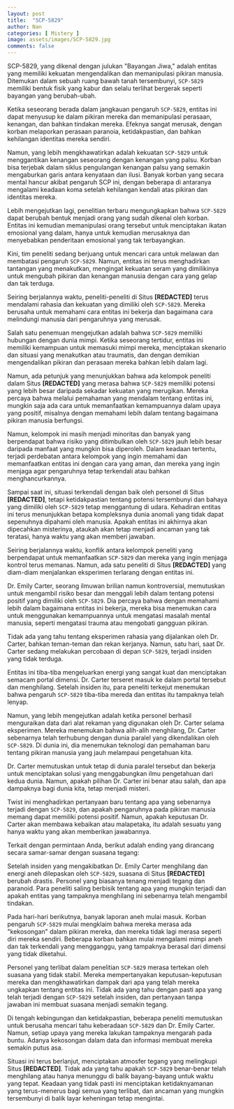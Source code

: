 ```yaml
---
layout: post
title:  "SCP-5829"
author: Nan
categories: [ Mistery ]
image: assets/images/SCP-5829.jpg
comments: false
---
```


SCP-5829, yang dikenal dengan julukan "Bayangan Jiwa," adalah entitas yang memiliki kekuatan mengendalikan dan memanipulasi pikiran manusia. Ditemukan dalam sebuah ruang bawah tanah tersembunyi, `SCP-5829` memiliki bentuk fisik yang kabur dan selalu terlihat bergerak seperti bayangan yang berubah-ubah.  
  
Ketika seseorang berada dalam jangkauan pengaruh `SCP-5829`, entitas ini dapat menyusup ke dalam pikiran mereka dan memanipulasi perasaan, kenangan, dan bahkan tindakan mereka. Efeknya sangat merusak, dengan korban melaporkan perasaan paranoia, ketidakpastian, dan bahkan kehilangan identitas mereka sendiri.  
  
Namun, yang lebih mengkhawatirkan adalah kekuatan `SCP-5829` untuk menggantikan kenangan seseorang dengan kenangan yang palsu. Korban bisa terjebak dalam siklus pengulangan kenangan palsu yang semakin mengaburkan garis antara kenyataan dan ilusi. Banyak korban yang secara mental hancur akibat pengaruh SCP ini, dengan beberapa di antaranya mengalami keadaan koma setelah kehilangan kendali atas pikiran dan identitas mereka.  
  
Lebih mengejutkan lagi, penelitian terbaru mengungkapkan bahwa `SCP-5829` dapat berubah bentuk menjadi orang yang sudah dikenal oleh korban. Entitas ini kemudian memanipulasi orang tersebut untuk menciptakan ikatan emosional yang dalam, hanya untuk kemudian merusaknya dan menyebabkan penderitaan emosional yang tak terbayangkan.  
  
Kini, tim peneliti sedang berjuang untuk mencari cara untuk melawan dan membatasi pengaruh `SCP-5829`. Namun, entitas ini terus menghadirkan tantangan yang menakutkan, mengingat kekuatan seram yang dimilikinya untuk mengubah pikiran dan kenangan manusia dengan cara yang gelap dan tak terduga.  
  
Seiring berjalannya waktu, peneliti-peneliti di Situs **[REDACTED]** terus mendalami rahasia dan kekuatan yang dimiliki oleh `SCP-5829`. Mereka berusaha untuk memahami cara entitas ini bekerja dan bagaimana cara melindungi manusia dari pengaruhnya yang merusak.  
  
Salah satu penemuan mengejutkan adalah bahwa `SCP-5829` memiliki hubungan dengan dunia mimpi. Ketika seseorang tertidur, entitas ini memiliki kemampuan untuk memasuki mimpi mereka, menciptakan skenario dan situasi yang menakutkan atau traumatis, dan dengan demikian mengendalikan pikiran dan perasaan mereka bahkan lebih dalam lagi.  
  
Namun, ada petunjuk yang menunjukkan bahwa ada kelompok peneliti dalam Situs **[REDACTED]** yang merasa bahwa `SCP-5829` memiliki potensi yang lebih besar daripada sekadar kekuatan yang merugikan. Mereka percaya bahwa melalui pemahaman yang mendalam tentang entitas ini, mungkin saja ada cara untuk memanfaatkan kemampuannya dalam upaya yang positif, misalnya dengan memahami lebih dalam tentang bagaimana pikiran manusia berfungsi.  
  
Namun, kelompok ini masih menjadi minoritas dan banyak yang berpendapat bahwa risiko yang ditimbulkan oleh `SCP-5829` jauh lebih besar daripada manfaat yang mungkin bisa diperoleh. Dalam keadaan tertentu, terjadi perdebatan antara kelompok yang ingin memahami dan memanfaatkan entitas ini dengan cara yang aman, dan mereka yang ingin menjaga agar pengaruhnya tetap terkendali atau bahkan menghancurkannya.  
  
Sampai saat ini, situasi terkendali dengan baik oleh personel di Situs **[REDACTED]**, tetapi ketidakpastian tentang potensi tersembunyi dan bahaya yang dimiliki oleh `SCP-5829` tetap menggantung di udara. Kehadiran entitas ini terus menunjukkan betapa kompleksnya dunia anomali yang tidak dapat sepenuhnya dipahami oleh manusia. Apakah entitas ini akhirnya akan dipecahkan misterinya, ataukah akan tetap menjadi ancaman yang tak teratasi, hanya waktu yang akan memberi jawaban.  
  
Seiring berjalannya waktu, konflik antara kelompok peneliti yang berpendapat untuk memanfaatkan `SCP-5829` dan mereka yang ingin menjaga kontrol terus memanas. Namun, ada satu peneliti di Situs **[REDACTED]** yang diam-diam menjalankan eksperimen terlarang dengan entitas ini.  
  
Dr. Emily Carter, seorang ilmuwan brilian namun kontroversial, memutuskan untuk mengambil risiko besar dan menggali lebih dalam tentang potensi positif yang dimiliki oleh `SCP-5829`. Dia percaya bahwa dengan memahami lebih dalam bagaimana entitas ini bekerja, mereka bisa menemukan cara untuk menggunakan kemampuannya untuk mengatasi masalah mental manusia, seperti mengatasi trauma atau mengobati gangguan pikiran.  
  
Tidak ada yang tahu tentang eksperimen rahasia yang dijalankan oleh Dr. Carter, bahkan teman-teman dan rekan kerjanya. Namun, satu hari, saat Dr. Carter sedang melakukan percobaan di depan `SCP-5829`, terjadi insiden yang tidak terduga.  
  
Entitas ini tiba-tiba mengeluarkan energi yang sangat kuat dan menciptakan semacam portal dimensi. Dr. Carter terseret masuk ke dalam portal tersebut dan menghilang. Setelah insiden itu, para peneliti terkejut menemukan bahwa pengaruh `SCP-5829` tiba-tiba mereda dan entitas itu tampaknya telah lenyap.  
  
Namun, yang lebih mengejutkan adalah ketika personel berhasil menguraikan data dari alat rekaman yang digunakan oleh Dr. Carter selama eksperimen. Mereka menemukan bahwa alih-alih menghilang, Dr. Carter sebenarnya telah terhubung dengan dunia paralel yang dikendalikan oleh `SCP-5829`. Di dunia ini, dia menemukan teknologi dan pemahaman baru tentang pikiran manusia yang jauh melampaui pengetahuan kita.  
  
Dr. Carter memutuskan untuk tetap di dunia paralel tersebut dan bekerja untuk menciptakan solusi yang menggabungkan ilmu pengetahuan dari kedua dunia. Namun, apakah pilihan Dr. Carter ini benar atau salah, dan apa dampaknya bagi dunia kita, tetap menjadi misteri.  
  
Twist ini menghadirkan pertanyaan baru tentang apa yang sebenarnya terjadi dengan `SCP-5829`, dan apakah pengaruhnya pada pikiran manusia memang dapat memiliki potensi positif. Namun, apakah keputusan Dr. Carter akan membawa kebaikan atau malapetaka, itu adalah sesuatu yang hanya waktu yang akan memberikan jawabannya.  
  
Terkait dengan permintaan Anda, berikut adalah ending yang dirancang secara samar-samar dengan suasana tegang:
  
Setelah insiden yang mengakibatkan Dr. Emily Carter menghilang dan energi aneh dilepaskan oleh `SCP-5829`, suasana di Situs **[REDACTED]** berubah drastis. Personel yang biasanya tenang menjadi tegang dan paranoid. Para peneliti saling berbisik tentang apa yang mungkin terjadi dan apakah entitas yang tampaknya menghilang ini sebenarnya telah mengambil tindakan.
  
Pada hari-hari berikutnya, banyak laporan aneh mulai masuk. Korban pengaruh `SCP-5829` mulai mengklaim bahwa mereka merasa ada "kekosongan" dalam pikiran mereka, dan mereka tidak lagi merasa seperti diri mereka sendiri. Beberapa korban bahkan mulai mengalami mimpi aneh dan tak terkendali yang mengganggu, yang tampaknya berasal dari dimensi yang tidak diketahui.  
  
Personel yang terlibat dalam penelitian `SCP-5829` merasa tertekan oleh suasana yang tidak stabil. Mereka mempertanyakan keputusan-keputusan mereka dan mengkhawatirkan dampak dari apa yang telah mereka ungkapkan tentang entitas ini. Tidak ada yang tahu dengan pasti apa yang telah terjadi dengan `SCP-5829` setelah insiden, dan pertanyaan tanpa jawaban ini membuat suasana menjadi semakin tegang.  
  
Di tengah kebingungan dan ketidakpastian, beberapa peneliti memutuskan untuk berusaha mencari tahu keberadaan `SCP-5829` dan Dr. Emily Carter. Namun, setiap upaya yang mereka lakukan tampaknya mengarah pada buntu. Adanya kekosongan dalam data dan informasi membuat mereka semakin putus asa.  
  
Situasi ini terus berlanjut, menciptakan atmosfer tegang yang melingkupi Situs **[REDACTED]**. Tidak ada yang tahu apakah `SCP-5829` benar-benar telah menghilang atau hanya menunggu di balik bayang-bayang untuk waktu yang tepat. Keadaan yang tidak pasti ini menciptakan ketidaknyamanan yang terus-menerus bagi semua yang terlibat, dan ancaman yang mungkin tersembunyi di balik layar keheningan tetap mengintai.
